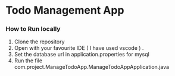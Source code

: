 # Todo Management App

### How to Run locally

 1. Clone the repository
 2. Open with your favourite IDE ( I have used vscode ) .
 3. Set the database url in application.properties for mysql
 4. Run the file com.project.ManageTodoApp.ManageTodoAppApplication.java
